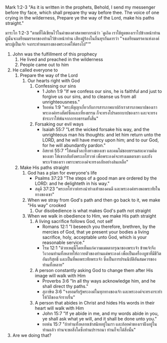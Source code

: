 Mark 1:2-3 "As it is written in the prophets, Behold, I send my messenger before thy face, which shall prepare thy way before thee. The voice of one crying in the wilderness, Prepare ye the way of the Lord, make his paths straight."

มาระโก 1:2-3 "ตามที่ได้เขียนไว้ในคำของศาสดาพยากรณ์ว่า `ดูเถิด เราใช้ทูตของเราไปข้างหน้าท่าน ผู้นั้นจะเตรียมมรรคาของท่านไว้ข้างหน้าท่าน เสียงผู้ร้องในถิ่นทุรกันดารว่า "จงเตรียมมรรคาแห่งองค์พระผู้เป็นเจ้า จงกระทำหนทางของพระองค์ให้ตรงไป"'"

1. John was the fulfillment of this prophecy
    1. He lived and preached in the wilderness
    2. People came out to him
2. He called everyone to
    1. Prepare the way of the Lord
        1. Our hearts right with God
            1. Confessing our sins
                - 1 John 1:9 "If we confess our sins, he is faithful and just to forgive us our sins, and to cleanse us from all unrighteousness."
                - 1ยอห์น 1:9 "พระสัญญาเกี่ยวกับการสารภาพบาปถ้าเราสารภาพบาปของเรา พระองค์ทรงสัตย์ซื่อและเที่ยงธรรม ก็จะทรงโปรดยกบาปของเรา และจะทรงชำระเราให้พ้นจากการอธรรมทั้งสิ้น"
            2. Forsaking our evil ways
                - Isaiah 55:7 "Let the wicked forsake his way, and the unrighteous man his thoughts: and let him return unto the LORD, and he will have mercy upon him; and to our God, for he will abundantly pardon."
                - อิสยาห์ 55:7 "ให้คนชั่วละทิ้งทางของเขา และคนไม่ชอบธรรมสละความคิดของเขา ให้เขากลับยังพระเยโฮวาห์ เพื่อพระองค์จะทรงเมตตาเขา และยังพระเจ้าของเรา เพราะพระองค์จะทรงอภัยอย่างล้นเหลือ"
    2. Make His paths straight
        1. God has a plan for everyone's life
            - Psalms 37:23 "The steps of a good man are ordered by the LORD: and he delighteth in his way."
            - สดุดี 37:23 "พระเยโฮวาห์ทรงนำย่างเท้าของคนดี และพระองค์ทรงพอพระทัยในทางของเขา"
        2. When we stray from God's path and then go back to it, we make "His way" crooked
            1. Our disobedience is what makes God's path not straight
        3. When we walk in obedience to Him, we make His path straight
            1. A living sacrifice follows God, not self
                - Romans 12:1 "I beseech you therefore, brethren, by the mercies of God, that ye present your bodies a living sacrifice, holy, acceptable unto God, which is your reasonable service."
                - โรม 12:1 "ด้วยเหตุนี้โดยเห็นแก่ความเมตตากรุณาของพระเจ้า ข้าพเจ้าจึงวิงวอนท่านทั้งหลายให้ถวายตัวของท่านแด่พระองค์ เพื่อเป็นเครื่องบูชาที่มีชีวิต อันบริสุทธิ์ และเป็นที่พอพระทัยพระเจ้า ซึ่งเป็นการปรนนิบัติอันสมควรของท่านทั้งหลาย"
            2. A person constantly asking God to change them after His image will walk with Him
                - Proverbs 3:6 "In all thy ways acknowledge him, and he shall direct thy paths."
                - สุภาษิต 3:6 "จงยอมรับรู้พระองค์ในทุกทางของเจ้า และพระองค์จะทรงกระทำให้วิถีของเจ้าราบรื่น"
            3. A person that abides in Christ and hides His words in their heart will walk with Him
                - John 15:7 "If ye abide in me, and my words abide in you, ye shall ask what ye will, and it shall be done unto you."
                - ยอห์น 15:7 "ถ้าท่านทั้งหลายเข้าสนิทอยู่ในเรา และถ้อยคำของเราฝังอยู่ในท่านแล้ว ท่านจะขอสิ่งใดซึ่งท่านปรารถนา ท่านก็จะได้สิ่งนั้น"
3. Are we doing that?
